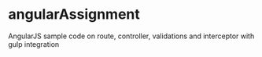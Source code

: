 # angularAssignment
AngularJS sample code on route, controller, validations and interceptor with gulp integration
